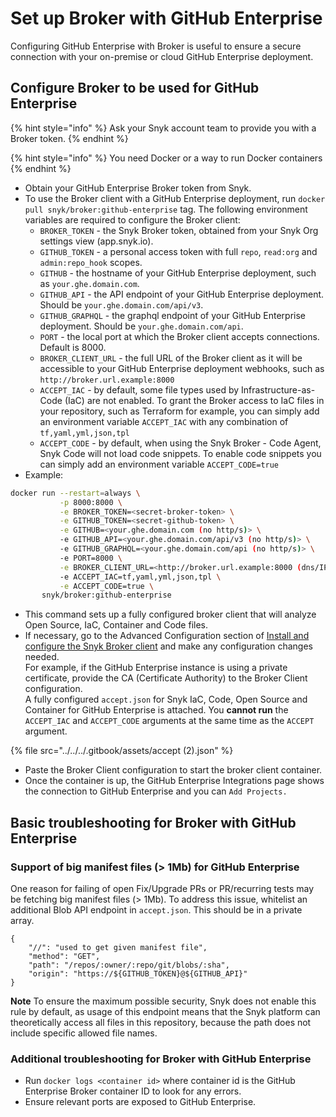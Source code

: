 # Set up Broker with GitHub Enterprise

Configuring GitHub Enterprise with Broker is useful to ensure a secure connection with your on-premise or cloud GitHub Enterprise deployment.

## Configure Broker to be used for GitHub Enterprise

{% hint style="info" %}
Ask your Snyk account team to provide you with a Broker token.
{% endhint %}

{% hint style="info" %}
You need Docker or a way to run Docker containers
{% endhint %}

* Obtain your GitHub Enterprise Broker token from Snyk.
* To use the Broker client with a GitHub Enterprise deployment, run `docker pull snyk/broker:github-enterprise` tag. The following environment variables are required to configure the Broker client:
  * `BROKER_TOKEN` - the Snyk Broker token, obtained from your Snyk Org settings view (app.snyk.io).
  * `GITHUB_TOKEN` - a personal access token with full `repo`, `read:org` and `admin:repo_hook` scopes.
  * `GITHUB` - the hostname of your GitHub Enterprise deployment, such as `your.ghe.domain.com`.
  * `GITHUB_API` - the API endpoint of your GitHub Enterprise deployment. Should be `your.ghe.domain.com/api/v3`.
  * `GITHUB_GRAPHQL` - the graphql endpoint of your GitHub Enterprise deployment. Should be `your.ghe.domain.com/api`.
  * `PORT` - the local port at which the Broker client accepts connections. Default is 8000.
  * `BROKER_CLIENT_URL` - the full URL of the Broker client as it will be accessible to your GitHub Enterprise deployment webhooks, such as `http://broker.url.example:8000`
  * `ACCEPT_IAC` - by default, some file types used by Infrastructure-as-Code (IaC) are not enabled. To grant the Broker access to IaC files in your repository, such as Terraform for example, you can simply add an environment variable `ACCEPT_IAC` with any combination of `tf,yaml,yml,json,tpl`
  * `ACCEPT_CODE` - by default, when using the Snyk Broker - Code Agent, Snyk Code will not load code snippets. To enable code snippets you can simply add an environment variable `ACCEPT_CODE=true`
* Example:

```bash
docker run --restart=always \
           -p 8000:8000 \
           -e BROKER_TOKEN=<secret-broker-token> \
           -e GITHUB_TOKEN=<secret-github-token> \
           -e GITHUB=<your.ghe.domain.com (no http/s)> \
           -e GITHUB_API=<your.ghe.domain.com/api/v3 (no http/s)> \
           -e GITHUB_GRAPHQL=<your.ghe.domain.com/api (no http/s)> \
           -e PORT=8000 \
           -e BROKER_CLIENT_URL=<http://broker.url.example:8000 (dns/IP:port)> \
           -e ACCEPT_IAC=tf,yaml,yml,json,tpl \
           -e ACCEPT_CODE=true \
       snyk/broker:github-enterprise
```

* This command sets up a fully configured broker client that will analyze Open Source, IaC, Container and Code files.
* If necessary, go to the Advanced Configuration section of [Install and configure the Snyk Broker client](../set-up-snyk-broker/how-to-install-and-configure-your-snyk-broker-client.md) and make any configuration changes needed.\
  For example, if the GitHub Enterprise instance is using a private certificate, provide the CA (Certificate Authority) to the Broker Client configuration.\
  A fully configured `accept.json` for Snyk IaC, Code, Open Source and Container for GitHub Enterprise is attached. You **cannot run** the `ACCEPT_IAC` and `ACCEPT_CODE` arguments at the same time as the `ACCEPT` argument.

{% file src="../../../.gitbook/assets/accept (2).json" %}

* Paste the Broker Client configuration to start the broker client container.
* Once the container is up, the GitHub Enterprise Integrations page shows the connection to GitHub Enterprise and you can `Add Projects.`

## Basic troubleshooting for Broker with GitHub Enterprise

### **Support of big manifest files (> 1Mb) for GitHub Enterprise**

One reason for failing of open Fix/Upgrade PRs or PR/recurring tests may be fetching big manifest files (> 1Mb). To address this issue, whitelist an additional Blob API endpoint  in `accept.json`. This should be in a private array.

```
{
    "//": "used to get given manifest file",
    "method": "GET",
    "path": "/repos/:owner/:repo/git/blobs/:sha",
    "origin": "https://${GITHUB_TOKEN}@${GITHUB_API}"
}
```

**Note** To ensure the maximum possible security, Snyk does not enable this rule by default, as usage of this endpoint means that the Snyk platform can theoretically access all files in this repository, because the path does not include specific allowed file names.

### **Additional troubleshooting for Broker with GitHub Enterprise**

* Run `docker logs <container id>` where container id is the GitHub Enterprise Broker container ID to look for any errors.
* Ensure relevant ports are exposed to GitHub Enterprise.
